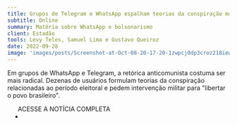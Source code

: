 ```yaml
---
title: Grupos de Telegram e WhatsApp espalham teorias da conspiração mais radicais sobre o comunismo
subtitle: Online
summary: Matéria sobre WhatsApp e bolsonarismo
client: Estadão
tools: Levy Teles, Samuel Lima e Gustavo Queiroz
date: 2022-09-28
image: 'images/posts/Screenshot-at-Oct-08-20-17-20-1zwpcj0dp3croz218iewh6usrc211bdgfjs7nioyfyw4.png'
---
```


Em grupos de WhatsApp e Telegram, a retórica anticomunista costuma ser mais radical. Dezenas de usuários formulam teorias da conspiração relacionadas ao período eleitoral e pedem intervenção militar para "libertar o povo brasileiro".

<div class="post__share"><ul class="share__list list-reset">ACESSE A NOTÍCIA COMPLETA<li class="share__item" style="margin-left: 10px"><a class="share__link share__facebook" style="background: #fa5657" href="https://www.estadao.com.br/politica/timeline-eleicoes-2022/whatsapp-telegram-comunismo/" 
onclick=window.open(this.href, 'pop-up', 'left=20,top=20,width=500,height=500,toolbar=1,resizable=0'); return false;" title="Link" rel="nofollow"><i class="fa-solid fa-link"></i></a></li></ul></div>
<!-- <div class="gallery-box"><div class="gallery"><img src="/clipping/images/example-1.jpg" loading="lazy" alt="Project"><img src="/clipping/images/example-2.jpg" loading="lazy" alt="Project"></div><em>Gallery / <a href="https://www.freepik.com/" target="_blank">Freepic</a></em></div> -->